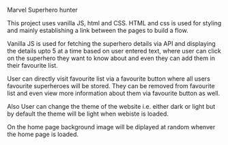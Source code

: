 Marvel Superhero hunter

This project uses vanilla JS, html and CSS. HTML and css is used for styling and mainly establishing a link between the pages to build a flow.

Vanilla JS is used for fetching the superhero details via API and displaying the details upto 5 at a time based on user entered text, where user can click on the superhero they want to know about and even they can add them in their favourite list.

User can directly visit favourite list via a favourite button where all users favourite superheroes will be stored. They can be removed from favourite list and even view more information about them via favourite button as well.

Also User can change the theme of the website i.e. either dark or light but by default the theme will be light when webiste is loaded.

On the home page background image will be diplayed at random whenver the home page is loaded.
